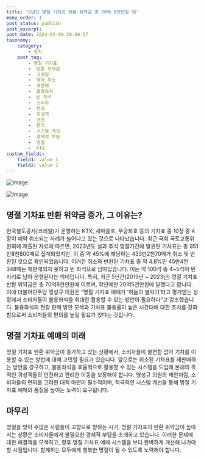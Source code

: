 ```yaml
---
title: '5년간 명절 기차표 반환 위약금 총 70억 8천만원 왜'
menu_order: 1
post_status: publish
post_excerpt: 
post_date: 2024-02-09 20:08:57
taxonomy:
    category:
        - 정치
    post_tag:
        - 명절 기차표
        -  반환 위약금
        -  코레일
        -  예약 취소
        -  재판매
        -  불용좌석
        -  빈 좌석
        -  소비자
        -  편의
        -  귀성객
        -  안전
        -  편리
        -  시스템 개선
        -  경제적 부담
        -  명절
        -  KTX
custom_fields:
    field1: value 1
    field2: value 2
---
```


![Image](https://imgnews.pstatic.net/image/666/2024/02/09/0000033287_001_20240209133501701.jpg?type=w647)

![Image](https://imgnews.pstatic.net/image/666/2024/02/09/0000033287_002_20240209133501737.jpg?type=w647)

## 명절 기차표 반환 위약금 증가, 그 이유는?
한국철도공사(코레일)가 운행하는 KTX, 새마을호, 무궁화호 등의 기차표 중 10장 중 4장이 예약 취소되는 사례가 늘어나고 있는 것으로 나타났습니다. 최근 국회 국토교통위원회에 제출된 자료에 따르면, 2023년도 설과 추석 명절기간에 발권된 기차표는 총 951만8천800매로 집계되었지만, 이 중 약 45%에 해당하는 433만2천70매가 취소 및 반환된 것으로 확인되었습니다.
이러한 취소와 반환된 기차표 중 약 4.8%인 45만4천348매는 재판매되지 못하고 빈 좌석으로 남아있습니다. 이는 약 100석 중 4~5석이 빈 자리로 남아 운행된다는 의미입니다. 특히, 최근 5년간(2019년 ~ 2023년) 명절 기차표 반환 위약금은 총 70억8천만원에 이르며, 작년에만 20억5천만원에 달했다고 합니다.
이에 더불어민주당 맹성규 의원은 “명절 기차표 예매가 ‘하늘의 별따기’라고 평가받는 상황에서 소비자들이 불용좌석을 최대한 활용할 수 있는 방안이 필요하다”고 강조했습니다. 불용좌석의 현장 판매 방안 모색과 기차표 불용률이 높은 시간대에 대한 조치를 강화함으로써 소비자들의 편의를 높일 필요가 있다는 것입니다.
## 명절 기차표 예매의 미래
명절 기차표 반환 위약금이 증가하고 있는 상황에서, 소비자들이 불편함 없이 기차를 이용할 수 있는 방법에 대해 고민할 필요가 있습니다. 앞으로는 취소된 기차표를 재판매하는 방안을 강구하고, 불용좌석을 효율적으로 활용할 수 있는 시스템을 도입해 본래의 목적인 귀성객들의 안전하고 편리한 이동을 보장해야 합니다.
맹성규 의원의 제안처럼, 소비자들의 편의를 고려한 대책 마련이 필수적이며, 적극적인 시스템 개선을 통해 명절 기차표 예매의 품질을 높이는 노력이 요구됩니다.
## 마무리
명절을 맞아 수많은 사람들이 고향으로 향하는 시기, 명절 기차표의 반환 위약금이 높아지는 상황은 소비자들에게 불필요한 경제적 부담을 초래하고 있습니다. 이러한 문제에 대한 해결책을 모색하고, 향후 명절 기차표 예매 시스템을 보다 완벽하게 개선해 나가야 할 시점입니다. 함께하는 모두에게 행복한 명절이 될 수 있도록 노력해야 합니다.

